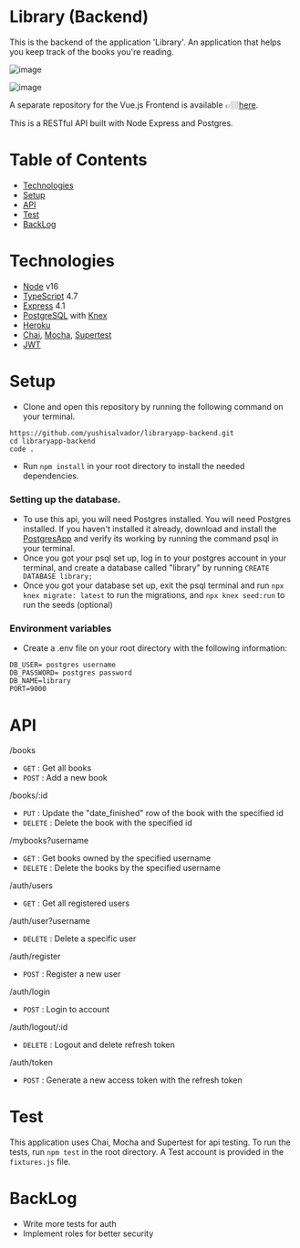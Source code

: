 # Library (Backend)
This is the backend of the application 'Library'. An application that helps you keep track of the books you're reading. 

![image](https://user-images.githubusercontent.com/84162315/183370309-dc07b1ff-e99f-4d85-95cc-d962a9711a99.png)

![image](https://user-images.githubusercontent.com/84162315/183370261-08760477-3526-4a16-a17a-21286f4cdf01.png)

A separate repository for the Vue.js Frontend is available  👉🏼[here](https://github.com/yushisalvador/libraryapp-frontend).

This is a RESTful API built with Node Express and Postgres.

# Table of Contents
* [Technologies](#technologies)
* [Setup](#setup)
* [API](#api)
* [Test](#test)
* [BackLog](#backlog)

# Technologies
* [Node](https://nodejs.org/en/) v16
* [TypeScript](https://www.typescriptlang.org/docs/) 4.7
* [Express](https://expressjs.com/) 4.1
* [PostgreSQL](https://www.postgresql.org/) with [Knex](http://knexjs.org/)
* [Heroku](https://devcenter.heroku.com/categories/reference)
* [Chai](https://www.chaijs.com/), [Mocha](https://mochajs.org/), [Supertest](https://www.npmjs.com/package/supertest)
* [JWT](https://jwt.io/)

# Setup
* Clone and open this repository by running the following command on your terminal. 
```
https://github.com/yushisalvador/libraryapp-backend.git
cd libraryapp-backend
code .
```
* Run ``` npm install ``` in your root directory to install the needed dependencies.

### Setting up the database. 
* To use this api, you will need Postgres installed. You will need Postgres installed. If you haven't installed it already, download and install the [PostgresApp](https://postgresapp.com/) and verify its working by running the command psql in your terminal.
* Once you got your psql set up, log in to your postgres account in your terminal, and create a database called "library" by running ``` CREATE DATABASE library; ```
* Once you got your database set up, exit the psql terminal and run ``` npx knex migrate: latest ``` to run the migrations, and ``` npx knex seed:run ``` to run the seeds (optional) 

### Environment variables 
* Create a .env file on your root directory with the following information: 
```
DB_USER= postgres username
DB_PASSWORD= postgres password
DB_NAME=library
PORT=9000
```

# API
/books
* ```GET```  : Get all books
* ```POST``` : Add a new book

/books/:id
* ```PUT``` : Update the "date_finished" row of the book with the specified id
* ```DELETE``` : Delete the book with the specified id

/mybooks?username
* ```GET``` : Get books owned by the specified username
* ```DELETE``` : Delete the books by the specified username

/auth/users
* ```GET``` : Get all registered users

/auth/user?username
* ```DELETE``` : Delete a specific user

/auth/register
* ```POST``` : Register a new user

/auth/login
* ```POST``` : Login to account

/auth/logout/:id
* ```DELETE``` : Logout and delete refresh token

/auth/token
* ```POST``` : Generate a new access token with the refresh token

# Test
This application uses Chai, Mocha and Supertest for api testing. To run the tests, run ``` npm test ``` in the root directory. A Test account is provided in the ```fixtures.js``` file.

# BackLog
* Write more tests for auth
* Implement roles for better security



